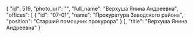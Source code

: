 {
    "id": 519,
    "photo_url": "",
    "full_name": "Верхуша Янина Андреевна",
    "offices": [
        {
            "id": "07-01",
            "name": "Прокуратура Заводского района",
            "position": "Старший помощник прокурора"
        }
    ],
    "title": "Верхуша Янина Андреевна"
}